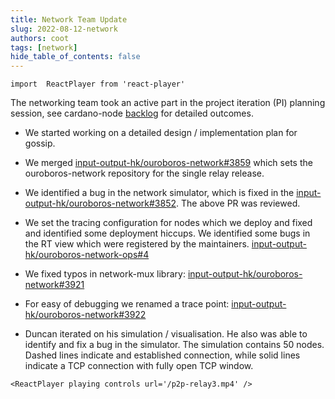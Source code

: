 ```yaml
---
title: Network Team Update
slug: 2022-08-12-network
authors: coot
tags: [network]
hide_table_of_contents: false
---
```


```mdx-code-block
import  ReactPlayer from 'react-player'
```


The networking team took an active part in the project iteration (PI) planning
session, see cardano-node [backlog](https://github.com/orgs/input-output-hk/projects/39) for detailed
outcomes.


* We started working on a detailed design / implementation plan for gossip.

* We merged [input-output-hk/ouroboros-network#3859](https://github.com/input-output-hk/ouroboros-network/pull/3859) which
  sets the ouroboros-network repository for the single relay release.

* We identified a bug in the network simulator, which is fixed in the
  [input-output-hk/ouroboros-network#3852](https://github.com/input-output-hk/ouroboros-network/pull/3852).
  The above PR was reviewed.

* We set the tracing configuration for nodes which we deploy and fixed and
  identified some deployment hiccups.  We identified some bugs in the RT view
  which were registered by the maintainers.
  [input-output-hk/ouroboros-network-ops#4](https://github.com/input-output-hk/ouroboros-network-ops/pull/4)

* We fixed typos in network-mux library:
  [input-output-hk/ouroboros-network#3921](https://github.com/input-output-hk/ouroboros-network/pull/3921)

* For easy of debugging we renamed a trace point:
  [input-output-hk/ouroboros-network#3922](https://github.com/input-output-hk/ouroboros-network/pull/3922)

* Duncan iterated on his simulation / visualisation.  He also was able to
  identify and fix a bug in the simulator.  The simulation contains 50 nodes.
  Dashed lines indicate and established connection, while solid lines indicate
  a TCP connection with fully open TCP window.

```mdx-code-block
<ReactPlayer playing controls url='/p2p-relay3.mp4' />
```
